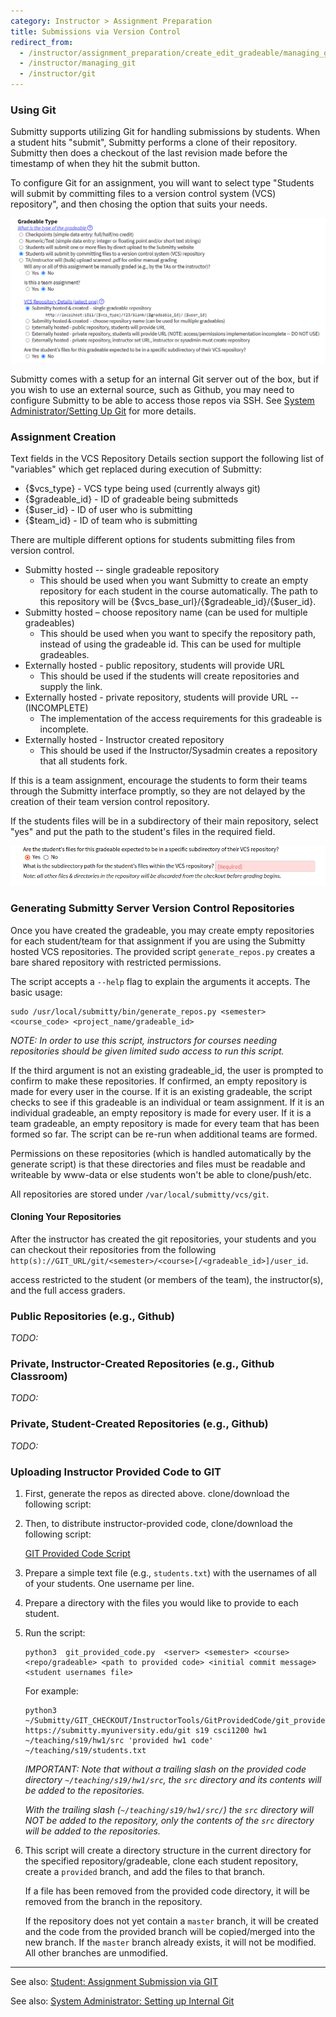 ```yaml
---
category: Instructor > Assignment Preparation
title: Submissions via Version Control
redirect_from:
  - /instructor/assignment_preparation/create_edit_gradeable/managing_git
  - /instructor/managing_git
  - /instructor/git
---
```


### Using Git

Submitty supports utilizing Git for handling submissions by students.
When a student hits "submit", Submitty performs a clone of their
repository. Submitty then does a checkout of the last revision made before
the timestamp of when they hit the submit button.

To configure Git for an assignment, you will want to select type 
"Students will submit by committing files to a version control system (VCS) repository",
and then chosing the option that suits your needs. 

![](/images/instructor/assignment_preparation/vcs_gradeable_type.png)

Submitty comes with a setup for an internal Git server out of the box,
but if you wish to use an external source, such as Github, you may need
to configure Submitty to be able to access those repos via SSH. See 
[System Administrator/Setting Up Git](/sysadmin/git) for more details.


### Assignment Creation

Text fields in the VCS Repository Details section support the following list of "variables"
which get replaced during execution of Submitty:
* {$vcs_type} - VCS type being used (currently always git)
* {$gradeable_id} - ID of gradeable being submitteds
* {$user_id} - ID of user who is submitting 
* {$team_id} - ID of team who is submitting

There are multiple different options for students submitting files from version control. 

* Submitty hosted -- single gradeable repository
   - This should be used when you want Submitty to create an empty repository for each student in the course automatically.
   The path to this repository will be {$vcs_base_url}/{$gradeable_id}/{$user_id}.
* Submitty hosted – choose repository name (can be used for multiple gradeables)
   - This should be used when you want to specify the repository path, instead of using the gradeable id. This can be used for multiple gradeables. 
* Externally hosted - public repository, students will provide URL
   - This should be used if the students will create repositories and supply the link.
* Externally hosted - private repository, students will provide URL -- (INCOMPLETE)
   - The implementation of the access requirements for this gradeable is incomplete. 
* Externally hosted - Instructor created repository
   - This should be used if the Instructor/Sysadmin creates a repository that all students fork.


 If this is a team assignment, encourage the students to form their teams through the Submitty interface promptly, so they are not delayed by the creation of their team version control repository.

 If the students files will be in a subdirectory of their main repository, select "yes" and put the path to the student's files in the required field. 

![](/images/instructor/assignment_preparation/subdirectory_gradeables.png)

### Generating Submitty Server Version Control Repositories

Once you have created the gradeable, you may create empty repositories
for each student/team for that assignment if you are using the Submitty hosted
VCS repositories.  The provided script `generate_repos.py` creates a bare 
shared repository with restricted permissions.

The script accepts a `--help` flag to explain the arguments it
accepts. The basic usage:

```
sudo /usr/local/submitty/bin/generate_repos.py <semester> <course_code> <project_name/gradeable_id>
```

_NOTE: In order to use this script, instructors for courses needing
repositories should be given limited sudo access to run this script._

If the third argument is not an existing gradeable_id, the user is
prompted to confirm to make these repositories.  If confirmed, an
empty repository is made for every user in the course.  If it is an
existing gradeable, the script checks to see if this gradeable is an
individual or team assignment.  If it is an individual gradeable, an
empty repository is made for every user.  If it is a team gradeable,
an empty repository is made for every team that has been formed so
far.  The script can be re-run when additional teams are formed.

Permissions on these repositories (which is handled automatically by
the generate script) is that these directories and files must be
readable and writeable by www-data or else students won't be able to
clone/push/etc.

All repositories are stored under `/var/local/submitty/vcs/git`.

#### Cloning Your Repositories

After the instructor has created the git repositories, your students and you can checkout their repositories from
the following `http(s)://GIT_URL/git/<semester>/<course>[/<gradeable_id>]/user_id`.

access restricted to the student (or members of the
team), the instructor(s), and the full access graders.




### Public Repositories (e.g., Github)

_TODO:_


### Private, Instructor-Created Repositories (e.g., Github Classroom)

_TODO:_


### Private, Student-Created Repositories (e.g., Github)

_TODO:_


### Uploading Instructor Provided Code to GIT


1. First, generate the repos as directed above.
   clone/download the following script:

2. Then, to distribute instructor-provided code, clone/download the following script:

   [GIT Provided Code Script](https://github.com/Submitty/InstructorTools/blob/master/GitProvidedCode/git_provided_code.py)


3. Prepare a simple text file (e.g., `students.txt`) with the
   usernames of all of your students.  One username per line.


4. Prepare a directory with the files you would like to provide to
   each student.


5. Run the script:

   ```
   python3  git_provided_code.py  <server> <semester> <course> <repo/gradeable> <path to provided code> <initial commit message> <student usernames file>
   ```

   For example:

   ```
   python3  ~/Submitty/GIT_CHECKOUT/InstructorTools/GitProvidedCode/git_provided_code.py  https://submitty.myuniversity.edu/git s19 csci1200 hw1 ~/teaching/s19/hw1/src 'provided hw1 code' ~/teaching/s19/students.txt
   ```

   _IMPORTANT: Note that without a trailing slash on the provided code
   directory `~/teaching/s19/hw1/src`, the `src` directory and its
   contents will be added to the repositories._

   _With the trailing slash (`~/teaching/s19/hw1/src/`) the `src`
   directory will NOT be added to the repository, only the contents of
   the `src` directory will be added to the repositories._


6. This script will create a directory structure in the current
   directory for the specified repository/gradeable, clone each
   student repository, create a `provided` branch, and add the files
   to that branch.

   If a file has been removed from the provided code directory, it
   will be removed from the branch in the repository.

   If the repository does not yet contain a `master` branch, it will
   be created and the code from the provided branch will be
   copied/merged into the new branch.  If the `master` branch already
   exists, it will not be modified.  All other branches are unmodified.



---


See also:  [Student: Assignment Submission via GIT](/student/git_submission)

See also:  [System Administrator: Setting up Internal Git](/sysadmin/git)
